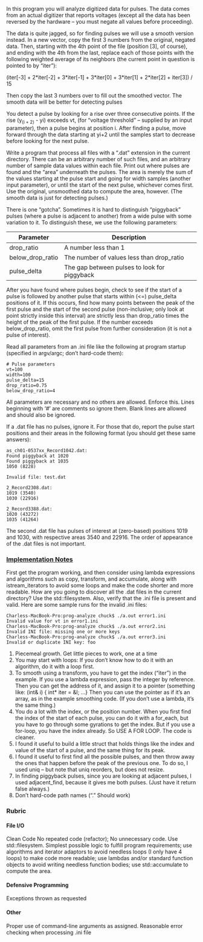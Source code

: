 In this program you will analyze digitized data for pulses. The data comes from an actual digitizer that reports voltages (except all the data has been reversed by the hardware – you must negate all values before proceeding).

The data is quite jagged, so for finding pulses we will use a smooth version instead. In a new vector, copy the first 3 numbers from the original, negated data. Then, starting with the 4th point of the file (position [3], of course), and ending with the 4th from the last, replace each of those points with the following weighted average of its neighbors (the current point in question is pointed to by “iter”):

(iter[-3] + 2\*iter[-2] + 3\*iter[-1] + 3\*iter[0] + 3\*iter[1] + 2\*iter[2] + iter[3]) / 15

Then copy the last 3 numbers over to fill out the smoothed vector.
The smooth data will be better for detecting pulses

You detect a pulse by looking for a rise over three consecutive points. If the rise (y<sub>(i + 2)</sub> - yi) exceeds vt, (for “voltage threshold” – supplied by an input parameter), then a pulse begins at position i. After finding a pulse, move forward through the data starting at yi+2 until the samples start to decrease before looking for the next pulse.

Write a program that process all files with a “.dat” extension in the current directory. There can be an arbitrary number of such files, and an arbitrary number of sample data values within each file. Print out where pulses are found and the “area” underneath the pulses. The area is merely the sum of the values starting at the pulse start and going for width samples (another input parameter), or until the start of the next pulse, whichever comes first. Use the original, unsmoothed data to compute the area, however. (The smooth data is just for detecting pulses.)

There is one “gotcha”. Sometimes it is hard to distinguish “piggyback” pulses (where a pulse is adjacent to another) from a wide pulse with some variation to it. To distinguish these, we use the following parameters:

| Parameter        | Description                                  |
| ---------------- | -------------------------------------------- |
| drop_ratio       | A number less than 1                         |
| below_drop_ratio | The number of values less than drop_ratio    |
| pulse_delta      | The gap between pulses to look for piggyback |
After you have found where pulses begin, check to see if the start of a pulse is followed by another pulse that starts within (<=) pulse_delta positions of it. If this occurs, find how many points between the peak of the first pulse and the start of the second pulse (non-inclusive; only look at point strictly inside this interval) are strictly less than drop_ratio times the height of the peak of the first pulse. If the number exceeds below_drop_ratio, omit the first pulse from further consideration (it is not a pulse of interest).

Read all parameters from an .ini file like the following at program startup (specified in argv/argc; don’t hard-code them):

```
# Pulse parameters 
vt=100 
width=100 
pulse_delta=15 
drop_ratio=0.75 
below_drop_ratio=4
```

All parameters are necessary and no others are allowed. Enforce this. Lines beginning with ‘#’ are comments so ignore them. Blank lines are allowed and should also be ignored.

If a .dat file has no pulses, ignore it. For those that do, report the pulse start positions and their areas in the following format (you should get these same answers):

```
as_ch01-0537xx_Record1042.dat: 
Found piggyback at 1020 
Found piggyback at 1035 
1050 (8228) 

Invalid file: test.dat 

2_Record2308.dat: 
1019 (3540) 
1030 (22916) 

2_Record3388.dat: 
1020 (43272) 
1035 (41264)
```

The second .dat file has pulses of interest at (zero-based) positions 1019 and 1030, with respective areas 3540 and 22916. The order of appearance of the .dat files is not important.

### <u>Implementation Notes </u>
First get the program working, and then consider using lambda expressions and algorithms such as copy, transform, and accumulate, along with istream_iterators to avoid some loops and make the code shorter and more readable. How are you going to discover all the .dat files in the current directory? Use the std::filesystem. Also, verify that the .ini file is present and valid. Here are some sample runs for the invalid .ini files:

```
Charless-MacBook-Pro:prog-analyze chuck$ ./a.out error1.ini 
Invalid value for vt in error1.ini 
Charless-MacBook-Pro:prog-analyze chuck$ ./a.out error2.ini 
Invalid INI file: missing one or more keys 
Charless-MacBook-Pro:prog-analyze chuck$ ./a.out error3.ini 
Invalid or duplicate INI key: foo
```

1. Piecemeal growth. Get little pieces to work, one at a time 
2. You may start with loops: If you don’t know how to do it with an algorithm, do it with a loop first. 
3. To smooth using a transform, you have to get the index (“iter”) in the example. If you use a lambda expression, pass the integer by reference. Then you can get the address of it, and assign it to a pointer (something like: (int& i) { int* iter = &I; …} Then you can use the pointer as if it’s an array, as in the example smoothing code. (If you don’t use a lambda, it’s the same thing.) 
4. You do a lot with the index, or the position number. When you first find the index of the start of each pulse, you can do it with a for_each, but you have to go through some gyrations to get the index. But if you use a for-loop, you have the index already. So USE A FOR LOOP. The code is cleaner. 
5. I found it useful to build a little struct that holds things like the index and value of the start of a pulse, and the same thing for its peak. 
6. I found it useful to first find all the possible pulses, and then throw away the ones that happen before the peak of the previous one. To do so, I used uniq – but note that uniq reorders, but does not resize. 
7. In finding piggyback pulses, since you are looking at adjacent pulses, I used adjacent_find, because it gives me both pulses. (Just have it return false always.) 
8. Don’t hard-code path names (“.” Should work)
### Rubric
#### File I/O 
Clean Code 
No repeated code (refactor); 
No unnecessary code. 
Use std::filesystem.
Simplest possible logic to fulfill program requirements; use algorithms and iterator adaptors to avoid needless loops (I only have 4 loops) to make code more readable; use lambdas and/or standard function objects to avoid writing needless function bodies; use std::accumulate to compute the area. 

#### Defensive Programming
Exceptions thrown as requested 

#### Other 
Proper use of command-line arguments as assigned. 
Reasonable error checking when processing .ini file